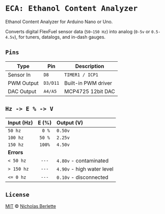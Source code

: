 # `ECA: Ethanol Content Analyzer`

Ethanol Content Analyzer for Arduino Nano or Uno.

Converts digital FlexFuel sensor data (`50~150 Hz`) into analog (`0-5v` or `0.5-4.5v`), for tuners, datalogs, and in-dash gauges.

## `Pins`

| Type       | Pin      | Description         |
| ---------- | -------- | ------------------- |
| Sensor In  | `D8`     | `TIMER1 / ICP1`     |
| PWM Output | `D3/D11` | Built-in PWM driver |
| DAC Output | `A4/A5`  | MCP4725 12bit DAC   |

## `Hz -> E % -> V`

| Input (Hz) | E (%)  | Output (V)                 |
| :--------- | :----: | :------------------------- |
| `50 hz`    | ` 0 %` | `0.50v`                    |
| `100 hz`   | `50 %` | `2.25v`                    |
| `150 hz`   | `100%` | `4.50v`                    |
| **Errors** |        |                            |
| `< 50 hz`  | `---`  | `4.80v` - contaminated     |
| `> 150 hz` | `---`  | `4.90v` - high water level |
| `<= 0 hz`  | `---`  | `0.10v` - disconnected     |

## `License`

[MIT](https://mit-license.org) © [Nicholas Berlette](https://nick.berlette.com)
